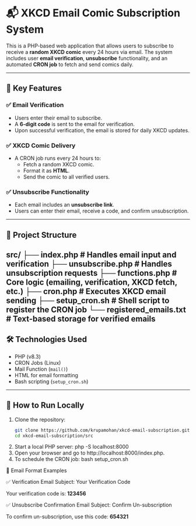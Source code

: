 # 📬 XKCD Email Comic Subscription System

This is a PHP-based web application that allows users to subscribe to receive a **random XKCD comic** every 24 hours via email. The system includes user **email verification**, **unsubscribe** functionality, and an automated **CRON job** to fetch and send comics daily.

---

## 🌟 Key Features

### ✅ Email Verification
- Users enter their email to subscribe.
- A **6-digit code** is sent to the email for verification.
- Upon successful verification, the email is stored for daily XKCD updates.

### ✅ XKCD Comic Delivery
- A CRON job runs every 24 hours to:
  - Fetch a random XKCD comic.
  - Format it as **HTML**.
  - Send the comic to all verified users.

### ✅ Unsubscribe Functionality
- Each email includes an **unsubscribe link**.
- Users can enter their email, receive a code, and confirm unsubscription.

---

## 📁 Project Structure

src/
├── index.php               # Handles email input and verification
├── unsubscribe.php         # Handles unsubscription requests
├── functions.php           # Core logic (emailing, verification, XKCD fetch, etc.)
├── cron.php                # Executes XKCD email sending
├── setup_cron.sh           # Shell script to register the CRON job
└── registered_emails.txt   # Text-based storage for verified emails
---

## 🛠 Technologies Used

- PHP (v8.3)
- CRON Jobs (Linux)
- Mail Function (`mail()`)
- HTML for email formatting
- Bash scripting (`setup_cron.sh`)

---

## 🚀 How to Run Locally

1. Clone the repository:
   ```bash
   git clone https://github.com/krupamohan/xkcd-email-subscription.git
   cd xkcd-email-subscription/src
2.	Start a local PHP server:
    php -S localhost:8000
3.	Open your browser and go to http://localhost:8000/index.php.
4.	To schedule the CRON job:
    bash setup_cron.sh

📩 Email Format Examples

✅ Verification Email
Subject: Your Verification Code
    <p>Your verification code is: <strong>123456</strong></p>

✅ Unsubscribe Confirmation Email
Subject: Confirm Un-subscription
    <p>To confirm un-subscription, use this code: <strong>654321</strong></p>
